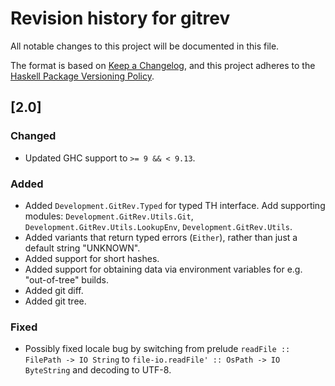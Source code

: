 # Revision history for gitrev

All notable changes to this project will be documented in this file.

The format is based on [Keep a Changelog](https://keepachangelog.com/en/1.0.0/),
and this project adheres to the
[Haskell Package Versioning Policy](https://pvp.haskell.org/).

## [2.0]
### Changed
* Updated GHC support to `>= 9 && < 9.13`.

### Added
* Added `Development.GitRev.Typed` for typed TH interface. Add supporting
  modules: `Development.GitRev.Utils.Git`,
  `Development.GitRev.Utils.LookupEnv`, `Development.GitRev.Utils`.
* Added variants that return typed errors (`Either`), rather than just a
  default string "UNKNOWN".
* Added support for short hashes.
* Added support for obtaining data via environment variables for e.g.
  "out-of-tree" builds.
* Added git diff.
* Added git tree.

### Fixed
* Possibly fixed locale bug by switching from prelude
  `readFile :: FilePath -> IO String` to
  `file-io.readFile' :: OsPath -> IO ByteString` and decoding to UTF-8.

